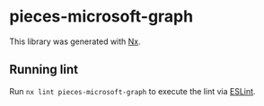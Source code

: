 # pieces-microsoft-graph

This library was generated with [Nx](https://nx.dev).

## Running lint

Run `nx lint pieces-microsoft-graph` to execute the lint via [ESLint](https://eslint.org/).
